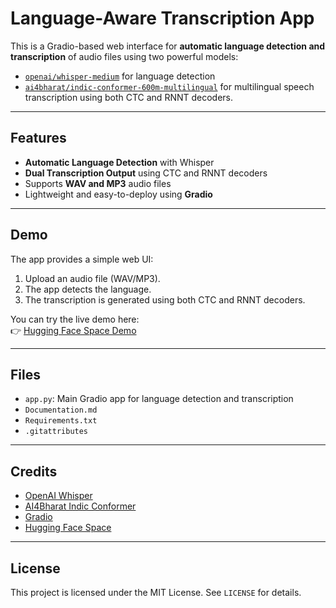 #  Language-Aware Transcription App

This is a Gradio-based web interface for **automatic language detection and transcription** of audio files using two powerful models:
- [`openai/whisper-medium`](https://huggingface.co/openai/whisper-medium) for language detection
- [`ai4bharat/indic-conformer-600m-multilingual`](https://huggingface.co/ai4bharat/indic-conformer-600m-multilingual) for multilingual speech transcription using both CTC and RNNT decoders.

---

##  Features

- **Automatic Language Detection** with Whisper
- **Dual Transcription Output** using CTC and RNNT decoders
- Supports **WAV and MP3** audio files
- Lightweight and easy-to-deploy using **Gradio**

---

##  Demo

The app provides a simple web UI:

1. Upload an audio file (WAV/MP3).
2. The app detects the language.
3. The transcription is generated using both CTC and RNNT decoders.

You can try the live demo here:  
👉 [Hugging Face Space Demo](https://huggingface.co/spaces/Noumida/Speech_to_Text_LID_Transcription)

---

##  Files

- `app.py`: Main Gradio app for language detection and transcription
- `Documentation.md`
- `Requirements.txt`
- `.gitattributes`

---

##  Credits

- [OpenAI Whisper](https://huggingface.co/openai/whisper-medium)
- [AI4Bharat Indic Conformer](https://huggingface.co/ai4bharat/indic-conformer-600m-multilingual)
- [Gradio](https://gradio.app/)
- [Hugging Face Space](https://huggingface.co/spaces/Noumida/Speech_to_Text_LID_Transcription)

---

##  License

This project is licensed under the MIT License. See `LICENSE` for details.
